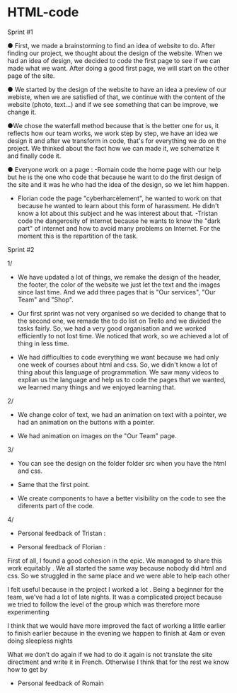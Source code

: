 # HTML-code

Sprint #1

● First, we made a brainstorming to find an idea of website to do. After finding our project, we thought about the design of the website. When we had an idea of design, we decided to code the first page to see if we can made what we want. After doing a good first page, we will start on the other page of the site.

● We started by the design of the website to have an idea a preview of our webiste, when we are satisfied of that, we continue with the content of the website (photo, text...) and if we see something that can be improve, we change it.

●We chose the waterfall method because that is the better one for us, it reflects how our team works, we work step by step, we have an idea we design it and after we transform in code, that's for everything we do on the project. We thinked about the fact how we can made it, we schematize it and finally code it.

● Everyone work on a page :
  -Romain code the home page with our help but he is the one who code that because he want to do the first design of the site and it was he who had the idea of the design, so we let him happen.
  - Florian code the page "cyberharcèlement", he wanted to work on that because he wanted to learn about this form of harassment. He didn't know a lot about this subject and he was interest about that.
  -Tristan code the dangerosity of internet because he wants to know the "dark part" of internet and how to avoid many problems on Internet.
For the moment this is the repartition of the task.

Sprint #2

1/

- We have updated a lot of things, we remake the design of the header, the footer, the color of the website we just let the text and the images since last time. And we add three pages that is "Our services", "Our Team" and "Shop".

- Our first sprint was not very organised so we decided to change that to the second one, we remade the to do list on Trello and we divided the tasks fairly. So, we had a very good organisation and we worked efficiently to not lost time. We noticed that work, so we achieved a lot of thing in less time.

- We had difficulties to code everything we want because we had only one week of courses about html and css. So, we didn't know a lot of thing about this language of programmation. We saw many videos to explian us the language and help us to code the pages that we wanted, we learned many things and we enjoyed learning that.

2/ 

- We change color of text, we had an animation on text with a pointer, we had an animation on the buttons with a pointer.

- We had animation on images on the "Our Team" page.

3/

- You can see the design on the folder folder src when you have the html and css.

- Same that the first point.

- We create components to have a better visibility on the code to see the diferents part of the code.

4/

- Personal feedback of Tristan :
    

- Personal feedback of Florian :

First of all, I found a good cohesion in the epic. We managed to share this work equitably . We all started the same way because nobody did html and css. So we struggled in the same place and we were able to help each other 

I felt useful because in the project I worked a lot . Being a beginner for the team, we’ve had a lot of late nights. It was a complicated project because we tried to follow the level of the group which was therefore more experimenting 

I think that we would have more improved the fact of working a little earlier to finish earlier because in the evening we happen to finish at 4am or even doing sleepless nights

What we don’t do again if we had to do it again is not translate the site directment and write it in French. Otherwise I think that for the rest we know how to get by 

- Personal feedback of Romain
